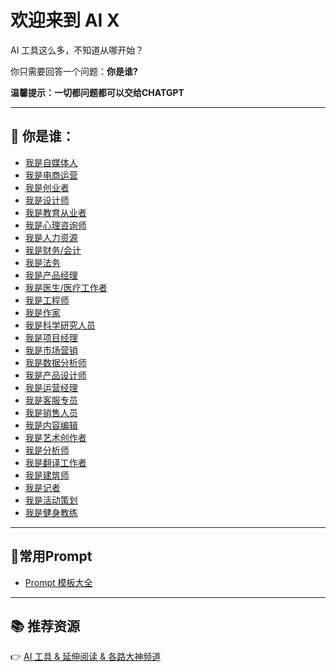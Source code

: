 # 欢迎来到 AI X

AI 工具这么多，不知道从哪开始？

你只需要回答一个问题：**你是谁?**

**温馨提示：一切都问题都可以交给CHATGPT**

---

## 👥 你是谁：

- [我是自媒体人](roles/media-creator.md)
- [我是电商运营](roles/ecommerce.md)
- [我是创业者](roles/founder.md)
- [我是设计师](roles/designer-creator.md)
- [我是教育从业者](roles/educator.md)
- [我是心理咨询师](roles/psychologist.md)
- [我是人力资源](roles/hr.md)
- [我是财务/会计](roles/finance.md)
- [我是法务](roles/legal.md)
- [我是产品经理](roles/product-manager.md)
- [我是医生/医疗工作者](roles/doctor.md)
- [我是工程师](roles/engineer.md)
- [我是作家](roles/writer.md)
- [我是科学研究人员](roles/researcher.md)
- [我是项目经理](roles/project-manager.md)
- [我是市场营销](roles/marketing.md)
- [我是数据分析师](roles/data-analyst.md)
- [我是产品设计师](roles/product-designer.md)
- [我是运营经理](roles/operations.md)
- [我是客服专员](roles/customer-support.md)
- [我是销售人员](roles/sales.md)
- [我是内容编辑](roles/content-editor.md)
- [我是艺术创作者](roles/artist.md)
- [我是分析师](roles/data-analyst.md)
- [我是翻译工作者](roles/translator.md)
- [我是建筑师](roles/architect.md)
- [我是记者](roles/journalist.md)
- [我是活动策划](roles/event-planner.md)
- [我是健身教练](roles/fitness-coach.md)

---


## 🚀常用Prompt
- [Prompt 模板大全](prompt.md)

---

## 📚 推荐资源  
👉 [AI 工具 & 延伸阅读 & 各路大神频道](./resources.md)
